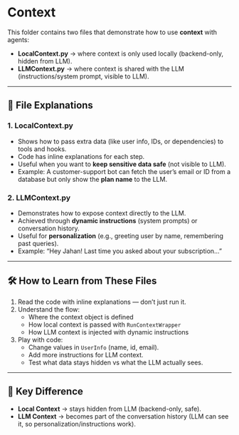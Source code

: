# Context 

This folder contains two files that demonstrate how to use **context** with agents:

- **LocalContext.py** → where context is only used locally (backend-only, hidden from LLM).  
- **LLMContext.py** → where context is shared with the LLM (instructions/system prompt, visible to LLM).  

---

## 📂 File Explanations  

### 1. LocalContext.py  
- Shows how to pass extra data (like user info, IDs, or dependencies) to tools and hooks.  
- Code has inline explanations for each step.  
- Useful when you want to **keep sensitive data safe** (not visible to LLM).  
- Example: A customer-support bot can fetch the user’s email or ID from a database but only show the **plan name** to the LLM.  

### 2. LLMContext.py  
- Demonstrates how to expose context directly to the LLM.  
- Achieved through **dynamic instructions** (system prompts) or conversation history.  
- Useful for **personalization** (e.g., greeting user by name, remembering past queries).  
- Example: “Hey Jahan! Last time you asked about your subscription…”  

---

## 🛠 How to Learn from These Files  

1. Read the code with inline explanations — don’t just run it.  
2. Understand the flow:  
   - Where the context object is defined  
   - How local context is passed with `RunContextWrapper`  
   - How LLM context is injected with dynamic instructions  
3. Play with code:  
   - Change values in `UserInfo` (name, id, email).  
   - Add more instructions for LLM context.  
   - Test what data stays hidden vs what the LLM actually sees.  

---

## 🔑 Key Difference  

- **Local Context** → stays hidden from LLM (backend-only, safe).  
- **LLM Context** → becomes part of the conversation history (LLM can see it, so personalization/instructions work).  
